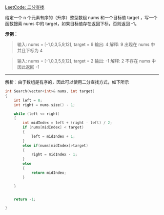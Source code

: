 [LeetCode: 二分查找](https://leetcode.cn/problems/binary-search/)

给定一个 n 个元素有序的（升序）整型数组 nums 和一个目标值 target  ，写一个函数搜索 nums 中的 target，如果目标值存在返回下标，否则返回 -1。

**示例：**
> 输入: nums = [-1,0,3,5,9,12], target = 9
输出: 4
解释: 9 出现在 nums 中并且下标为 4

>输入: nums = [-1,0,3,5,9,12], target = 2
输出: -1
解释: 2 不存在 nums 中因此返回 -1

---
解析：由于数组是有序的，因此可以使用二分查找方式，如下所示

```Cpp
int Search(vector<int>& nums, int target)
{
	int left = 0;
	int right = nums.size() - 1;

	while (left <= right)
	{
		int midIndex = left + (right - left) / 2;
		if (nums[midIndex] < target)
		{
			left = midIndex + 1;
		}
		else if(nums[midIndex]>target)
		{
			right = midIndex - 1;
		}
		else
		{
			return midIndex;
		}

	}


	return -1;

}

```
